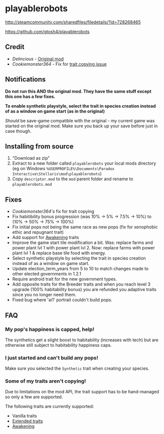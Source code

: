 # playablerobots
http://steamcommunity.com/sharedfiles/filedetails/?id=728268465

https://github.com/gtosh4/playablerobots

## Credit
* *Delincious* - [Original mod](http://steamcommunity.com/sharedfiles/filedetails/?id=681553348)
* *Cookiemonster364* - Fix for [trait copying issue](http://steamcommunity.com/workshop/filedetails/discussion/681553348/351660338704537339/)

## Notifications
<b>Do not run this AND the original mod. They have the same stuff except this one has a few fixes.</b>

<b>To enable synthetic playstyle, select the trait in species creation instead of as a window on game start (as in the original)</b>

<i>Should</i> be save-game compatible with the original - my current game was started on the original mod. Make sure you back up your save before just in case though.

## Installing from source
1. "Download as zip"
2. Extract to a new folder called `playablerobots` your local mods directory (eg on Windows `%USERPROFILE%\Documents\Paradox Interactive\Stellaris\mod\playablerobots`)
3. Copy `descriptor.mod` to the `mod` parent folder and rename to `playablerobots.mod`

## Fixes
* *Cookiemonster364's* fix for trait copying
* Fix habitibility bonus progression (was 10% -> 5% -> 7.5% -> 10%) to (10% -> 50% -> 75% -> 100%)
* Fix initial pops not being the same race as new pops (fix for xenophobic ethic and repugnant trait)
* Add support for [Awakening](http://steamcommunity.com/sharedfiles/filedetails/?id=719876273) traits
* Improve the game start tile modification a bit. Was: replace farms and power plant lvl 1 with power plant lvl 2. Now: replace farms with power plant lvl 1 & replace base tile food with energy.
* Select synthetic playstyle by selecting the trait in species creation instead of as a window on game start.
* Update election_term_years from 5 to 10 to match changes made to other elected governments in 1.2.1
* Require android trait for the new government types.
* Add opposite traits for the Breeder traits and when you reach level 3 upgrade (100% habitability bonus) you are refunded you adaptive traits since you no longer need them.
* Fixed bug where 'ai1' portrait couldn't build pops.

## FAQ
### My pop's happiness is capped, help!
The synthetics get a slight boost to habitability (increases with tech) but are otherwise still subject to habitability happiness caps.

### I just started and can't build any pops!
Make sure you selected the `Synthetic` trait when creating your species.

### Some of my traits aren't copying!
Due to limitations on the mod API, the trait support has to be hand-managed so only a few are supported.

The following traits are currently supported:
* Vanilla traits
* [Extended traits](https://steamcommunity.com/sharedfiles/filedetails/?id=681816257)
* [Awakening](http://steamcommunity.com/sharedfiles/filedetails/?id=719876273)
